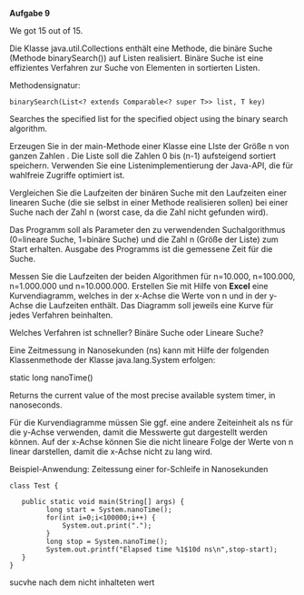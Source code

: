 **Aufgabe 9**

We got 15 out of 15.  

Die Klasse java.util.Collections enthält eine Methode, die binäre Suche (Methode binarySearch()) auf Listen realisiert. Binäre Suche ist eine effizientes Verfahren zur Suche von Elementen in sortierten Listen.

Methodensignatur:

	binarySearch(List<? extends Comparable<? super T>> list, T key)
>
Searches the specified list for the specified object using the binary search algorithm.



Erzeugen Sie in der main-Methode einer Klasse eine LIste der Größe n von ganzen Zahlen . Die Liste soll die Zahlen 0 bis (n-1) aufsteigend sortiert speichern. Verwenden Sie eine Listenimplementierung der Java-API, die für wahlfreie Zugriffe optimiert ist.

Vergleichen Sie die Laufzeiten der binären Suche mit den Laufzeiten einer linearen Suche (die sie selbst in einer Methode realisieren sollen) bei einer Suche nach der Zahl n (worst case, da die Zahl nicht gefunden wird).

Das Programm soll als Parameter den zu verwendenden Suchalgorithmus (0=lineare Suche, 1=binäre Suche) und die Zahl n (Größe der Liste) zum Start erhalten. Ausgabe des Programms ist die gemessene Zeit für die Suche.

Messen Sie die Laufzeiten der beiden Algorithmen für n=10.000, n=100.000, n=1.000.000 und n=10.000.000. Erstellen Sie mit Hilfe von **Excel** eine Kurvendiagramm, welches in der x-Achse die Werte von n und in der y-Achse die Laufzeiten enthält. Das Diagramm soll jeweils eine Kurve für jedes Verfahren beinhalten.

Welches Verfahren ist schneller? Binäre Suche oder Lineare Suche?

Eine Zeitmessung in Nanosekunden (ns) kann mit Hilfe der folgenden Klassenmethode der Klasse java.lang.System erfolgen:

static long nanoTime()

Returns the current value of the most precise available system timer, in nanoseconds.

Für die Kurvendiagramme müssen Sie ggf. eine andere Zeiteinheit als ns für die y-Achse verwenden, damit die Messwerte gut dargestellt werden können. Auf der x-Achse können Sie die nicht lineare Folge der Werte von n linear darstellen, damit die x-Achse nicht zu lang wird.

Beispiel-Anwendung: Zeitessung einer for-Schleife in Nanosekunden

    
    class Test {
    
       public static void main(String[] args) {
             long start = System.nanoTime();
             for(int i=0;i<100000;i++) {
                 System.out.print(".");
             }
             long stop = System.nanoTime();
             System.out.printf("Elapsed time %1$10d ns\n",stop-start);
       }
    }


sucvhe nach dem nicht inhalteten wert